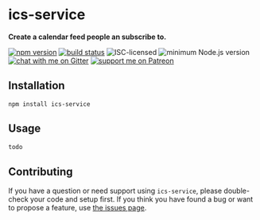 # ics-service

**Create a calendar feed people an subscribe to.**

[![npm version](https://img.shields.io/npm/v/ics-service.svg)](https://www.npmjs.com/package/ics-service)
[![build status](https://api.travis-ci.org/derhuerst/ics-service.svg?branch=master)](https://travis-ci.org/derhuerst/ics-service)
![ISC-licensed](https://img.shields.io/github/license/derhuerst/ics-service.svg)
![minimum Node.js version](https://img.shields.io/node/v/ics-service.svg)
[![chat with me on Gitter](https://img.shields.io/badge/chat%20with%20me-on%20gitter-512e92.svg)](https://gitter.im/derhuerst)
[![support me on Patreon](https://img.shields.io/badge/support%20me-on%20patreon-fa7664.svg)](https://patreon.com/derhuerst)


## Installation

```shell
npm install ics-service
```


## Usage

```js
todo
```


## Contributing

If you have a question or need support using `ics-service`, please double-check your code and setup first. If you think you have found a bug or want to propose a feature, use [the issues page](https://github.com/derhuerst/ics-service/issues).
